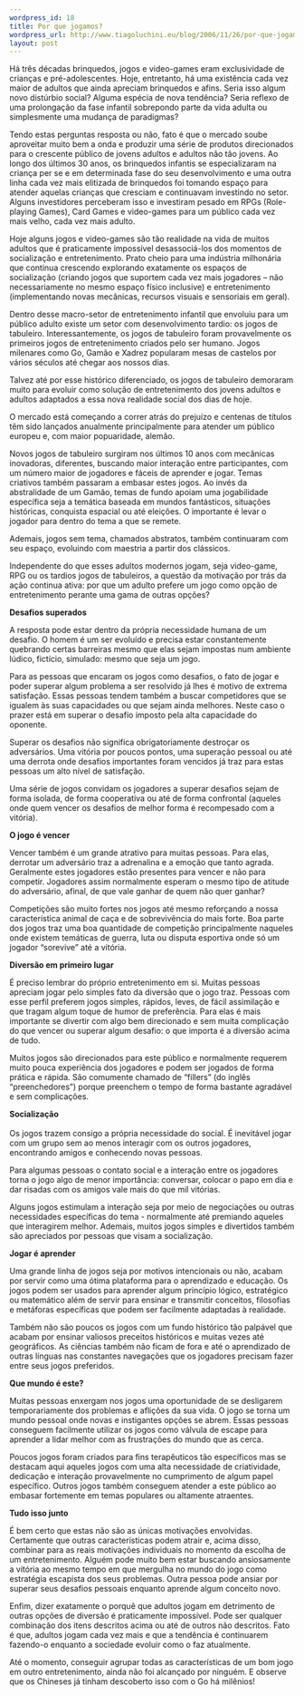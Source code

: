 ```yaml
--- 
wordpress_id: 18
title: Por que jogamos?
wordpress_url: http://www.tiagoluchini.eu/blog/2006/11/26/por-que-jogamos/
layout: post
---
```

Há três décadas brinquedos, jogos e video-games eram exclusividade de crianças e pré-adolescentes. Hoje, entretanto, há uma existência cada vez maior de adultos que ainda apreciam brinquedos e afins. Seria isso algum novo distúrbio social? Alguma espécia de nova tendência? Seria reflexo de uma prolongação da fase infantil sobrepondo parte da vida adulta ou simplesmente uma mudança de paradigmas?

Tendo estas perguntas resposta ou não, fato é que o mercado soube aproveitar muito bem a onda e produzir uma série de produtos direcionados para o crescente público de jovens adultos e adultos não tão jovens. Ao longo dos últimos 30 anos, os brinquedos infantis se especializaram na criança per se e em determinada fase do seu desenvolvimento e uma outra linha cada vez mais elitizada de brinquedos foi tomando espaço para atender aquelas crianças que cresciam e continuavam investindo no setor. Alguns investidores perceberam isso e investiram pesado em RPGs (Role-playing Games), Card Games e video-games para um público cada vez mais velho, cada vez mais adulto.

Hoje alguns jogos e video-games são tão realidade na vida de muitos adultos que é praticamente impossível desassociá-los dos momentos de socialização e entretenimento. Prato cheio para uma indústria milhonária que continua crescendo explorando exatamente os espaços de socialização (criando jogos que suportem cada vez mais jogadores – não necessariamente no mesmo espaço físico inclusive) e entretenimento (implementando novas mecânicas, recursos visuais e sensoriais em geral).

Dentro desse macro-setor de entretenimento infantil que envoluiu para um público adulto existe um setor com desenvolvimento tardio: os jogos de tabuleiro. Interessantemente, os jogos de tabuleiro foram provavelmente os primeiros jogos de entretenimento criados pelo ser humano. Jogos milenares como Go, Gamão e Xadrez popularam mesas de castelos por vários séculos até chegar aos nossos dias.

Talvez até por esse histórico diferenciado, os jogos de tabuleiro demoraram muito para evoluir como solução de entretenimento dos jovens adultos e adultos adaptados a essa nova realidade social dos dias de hoje.

O mercado está começando a correr atrás do prejuízo e centenas de títulos têm sido lançados anualmente principalmente para atender um público europeu e, com maior popuaridade, alemão.

Novos jogos de tabuleiro surgiram nos últimos 10 anos com mecânicas inovadoras, diferentes, buscando maior interação entre participantes, com um número maior de jogadores e fáceis de aprender e jogar. Temas criativos também passaram a embasar estes jogos. Ao invés da abstralidade de um Gamão, temas de fundo apoiam uma jogabilidade específica seja a temática baseada em mundos fantásticos, situações históricas, conquista espacial ou até eleições. O importante é levar o jogador para dentro do tema a que se remete.

Ademais, jogos sem tema, chamados abstratos, também continuaram com seu espaço, evoluindo com maestria a partir dos clássicos.

Independente do que esses adultos modernos jogam, seja video-game, RPG ou os tardios jogos de tabuleiros, a questão da motivação por trás da ação continua ativa: por que um adulto prefere um jogo como opção de entretenimento perante uma gama de outras opções?

**Desafios superados**

A resposta pode estar dentro da própria necessidade humana de um desafio. O homem é um ser evoluído e precisa estar constantemente quebrando certas barreiras mesmo que elas sejam impostas num ambiente lúdico, fictício, simulado: mesmo que seja um jogo.

Para as pessoas que encaram os jogos como desafios, o fato de jogar e poder superar algum problema a ser resolvido já lhes é motivo de extrema satisfação. Essas pessoas tendem também a buscar competidores que se igualem às suas capacidades ou que sejam ainda melhores. Neste caso o prazer está em superar o desafio imposto pela alta capacidade do oponente.

Superar os desafios não significa obrigatoriamente destroçar os adversários. Uma vitória por poucos pontos, uma superação pessoal ou até uma derrota onde desafios importantes foram vencidos já traz para estas pessoas um alto nível de satisfação.

Uma série de jogos convidam os jogadores a superar desafios sejam de forma isolada, de forma cooperativa ou até de forma confrontal (aqueles onde quem vencer os desafios de melhor forma é recompesado com a vitória).

**O jogo é vencer**

Vencer também é um grande atrativo para muitas pessoas. Para elas, derrotar um adversário traz a adrenalina e a emoção que tanto agrada. Geralmente estes jogadores estão presentes para vencer e não para competir. Jogadores assim normalmente esperam o mesmo tipo de atitude do adversário, afinal, de que vale ganhar de quem não quer ganhar?

Competições são muito fortes nos jogos até mesmo reforçando a nossa característica animal de caça e de sobrevivência do mais forte. Boa parte dos jogos traz uma boa quantidade de competição principalmente naqueles onde existem temáticas de guerra, luta ou disputa esportiva onde só um jogador “sorevive” até a vitória.

**Diversão em primeiro lugar**

É preciso lembrar do próprio entretenimento em si. Muitas pessoas apreciam jogar pelo simples fato da diversão que o jogo traz. Pessoas com esse perfil preferem jogos simples, rápidos, leves, de fácil assimilação e que tragam algum toque de humor de preferência. Para elas é mais importante se divertir com algo bem direcionado e sem muita complicação do que vencer ou superar algum desafio: o que importa é a diversão acima de tudo.

Muitos jogos são direcionados para este público e normalmente requerem muito pouca experiência dos jogadores e podem ser jogados de forma prática e rápida. São comumente chamado de “fillers” (do inglês “preenchedores”) porque preenchem o tempo de forma bastante agradável e sem complicações.

**Socialização**<br style="font-weight: bold" /><br style="font-weight: bold" />Os jogos trazem consigo a própria necessidade do social. É inevitável jogar com um grupo sem ao menos interagir com os outros jogadores, encontrando amigos e conhecendo novas pessoas.

Para algumas pessoas o contato social e a interação entre os jogadores torna o jogo algo de menor importância: conversar, colocar o papo em dia e dar risadas com os amigos vale mais do que mil vitórias.

Alguns jogos estimulam a interação seja por meio de negociações ou outras necessidades específicas do tema - normalmente até premiando aqueles que interagirem melhor. Ademais, muitos jogos simples e divertidos também são apreciados por pessoas que visam a socialização.

**Jogar é aprender**

Uma grande linha de jogos seja por motivos intencionais ou não, acabam por servir como uma ótima plataforma para o aprendizado e educação. Os jogos podem ser usados para aprender algum princípio lógico, estratégico ou matemático além de servir para ensinar e transmitir conceitos, filosofias e metáforas específicas que podem ser facilmente adaptadas à realidade.

Também não são poucos os jogos com um fundo histórico tão palpável que acabam por ensinar valiosos preceitos históricos e muitas vezes até geográficos. As ciências também não ficam de fora e até o aprendizado de outras línguas nas constantes navegações que os jogadores precisam fazer entre seus jogos preferidos.

**Que mundo é este?**

Muitas pessoas enxergam nos jogos uma oportunidade de se desligarem temporariamente dos problemas e aflições da sua vida. O jogo se torna um mundo pessoal onde novas e instigantes opções se abrem. Essas pessoas conseguem facilmente utilizar os jogos como válvula de escape para aprender a lidar melhor com as frustrações do mundo que as cerca.

Poucos jogos foram criados para fins terapêuticos tão específicos mas se destacam aqui aqueles jogos com uma alta necessidade de criatividade, dedicação e interação provavelmente no cumprimento de algum papel específico. Outros jogos também conseguem atender a este público ao embasar fortemente em temas populares ou altamente atraentes.

**Tudo isso junto**

É bem certo que estas não são as únicas motivações envolvidas. Certamente que outras características podem atrair e, acima disso, combinar para as reais motivações individuais no momento da escolha de um entretenimento. Alguém pode muito bem estar buscando ansiosamente a vitória ao mesmo tempo em que mergulha no mundo do jogo como estratégia escapista dos seus problemas. Outra pessoa pode ansiar por superar seus desafios pessoais enquanto aprende algum conceito novo.

Enfim, dizer exatamente o porquê que adultos jogam em detrimento de outras opções de diversão é praticamente impossível. Pode ser qualquer combinação dos itens descritos acima ou até de outros não descritos. Fato é que, adultos jogam cada vez mais e que a tendência é continuarem fazendo-o enquanto a sociedade evoluir como o faz atualmente.

Até o momento, conseguir agrupar todas as características de um bom jogo em outro entretenimento, ainda não foi alcançado por ninguém. E observe que os Chineses já tinham descoberto isso com o Go há milênios!
